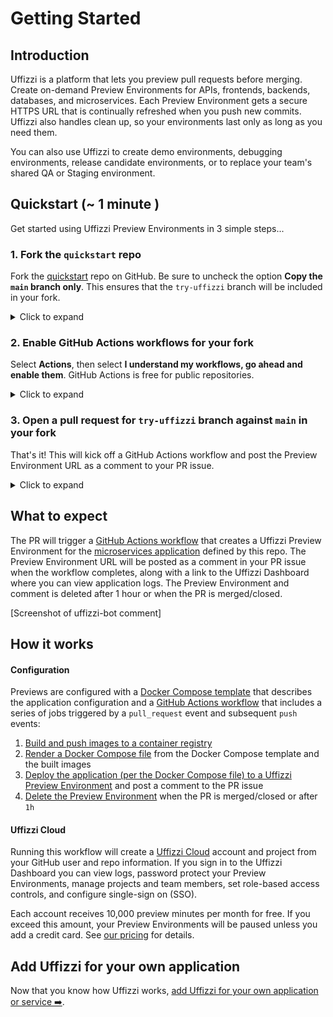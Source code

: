 # Getting Started

## Introduction

Uffizzi is a platform that lets you preview pull requests before merging. Create on-demand Preview Environments for APIs, frontends, backends, databases, and microservices. Each Preview Environment gets a secure HTTPS URL that is continually refreshed when you push new commits. Uffizzi also handles clean up, so your environments last only as long as you need them.  

You can also use Uffizzi to create demo environments, debugging environments, release candidate environments, or to replace your team's shared QA or Staging environment.

## **Quickstart (~ 1 minute )**

Get started using Uffizzi Preview Environments in 3 simple steps...

### 1. Fork the `quickstart` repo  

Fork the [quickstart](https://github.com/UffizziCloud/quickstart) repo on GitHub. Be sure to uncheck the option **Copy the `main` branch only**. This ensures that the `try-uffizzi` branch will be included in your fork.  

<details><summary>Click to expand</summary>
<img src="https://user-images.githubusercontent.com/7218230/191072997-94fdc9cc-2be2-4b44-900f-d4507c6df8a6.png" width="800">  
</details>

### 2. Enable GitHub Actions workflows for your fork

Select **Actions**, then select **I understand my workflows, go ahead and enable them**. GitHub Actions is free for public repositories.   

<details><summary>Click to expand</summary>
<img src="https://user-images.githubusercontent.com/7218230/191074124-8ace8e9f-4970-46e5-9418-0f18d30bd08c.png" width="800">  
</details>

### 3. Open a pull request for `try-uffizzi` branch against `main` in your fork  

That's it! This will kick off a GitHub Actions workflow and post the Preview Environment URL as a comment to your PR issue.  

<details><summary>Click to expand</summary>
<img alt="gha" src="https://user-images.githubusercontent.com/7218230/191423820-f0a19489-4fc2-41ee-96aa-00a75554a563.png" width="800">  
</details>

## What to expect  

The PR will trigger a [GitHub Actions workflow](https://github.com/UffizziCloud/quickstart/blob/main/.github/workflows/uffizzi-environment.yml) that creates a Uffizzi Preview Environment for the [microservices application](#architecture-of-this-example-app) defined by this repo. The Preview Environment URL will be posted as a comment in your PR issue when the workflow completes, along with a link to the Uffizzi Dashboard where you can view application logs. The Preview Environment and comment is deleted after 1 hour or when the PR is merged/closed.  

[Screenshot of uffizzi-bot comment]

## How it works  

#### Configuration

Previews are configured with a [Docker Compose template](https://github.com/UffizziCloud/quickstart/blob/main/docker-compose.template.yml) that describes the application configuration and a [GitHub Actions workflow](https://github.com/UffizziCloud/quickstart/blob/main/.github/workflows/uffizzi-environment.yml) that includes a series of jobs triggered by a `pull_request` event and subsequent `push` events:  

1. [Build and push images to a container registry](https://github.com/UffizziCloud/quickstart/blob/a6d9ec7816da58c4d8c5b2ea47ad9cf3cfa0585f/.github/workflows/uffizzi-previews.yml#L14-L124)  
2. [Render a Docker Compose file](https://github.com/UffizziCloud/quickstart/blob/a6d9ec7816da58c4d8c5b2ea47ad9cf3cfa0585f/.github/workflows/uffizzi-previews.yml#L126-L164) from the Docker Compose template and the built images  
3. [Deploy the application (per the Docker Compose file) to a Uffizzi Preview Environment](https://github.com/UffizziCloud/quickstart/blob/a6d9ec7816da58c4d8c5b2ea47ad9cf3cfa0585f/.github/workflows/uffizzi-previews.yml#L166-L185) and post a comment to the PR issue  
4. [Delete the Preview Environment](https://github.com/UffizziCloud/quickstart/blob/a6d9ec7816da58c4d8c5b2ea47ad9cf3cfa0585f/.github/workflows/uffizzi-previews.yml#L187-L200) when the PR is merged/closed or after `1h`      

#### Uffizzi Cloud

Running this workflow will create a [Uffizzi Cloud](https://uffizzi.com) account and project from your GitHub user and repo information. If you sign in to the Uffizzi Dashboard you can view logs, password protect your Preview Environments, manage projects and team members, set role-based access controls, and configure single-sign on (SSO).

Each account receives 10,000 preview minutes per month for free. If you exceed this amount, your Preview Environments will be paused unless you add a credit card. See [our pricing](https://uffizzi.com/pricing) for details.

## Add Uffizzi for your own application

Now that you know how Uffizzi works, [add Uffizzi for your own application or service ➡️](add-uffizzi-for-your-own-application.md).

